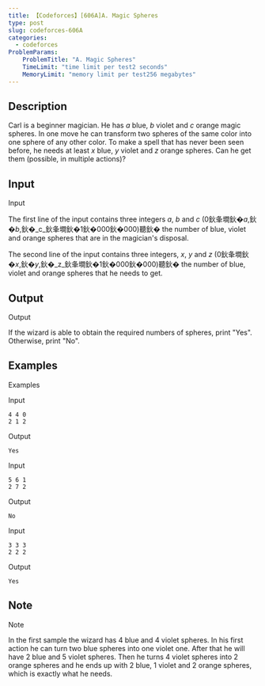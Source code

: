 ```yaml
---
title: 【Codeforces】[606A]A. Magic Spheres
type: post
slug: codeforces-606A
categories:
  - codeforces
ProblemParams:
    ProblemTitle: "A. Magic Spheres"
    TimeLimit: "time limit per test2 seconds"
    MemoryLimit: "memory limit per test256 megabytes"
---
```


## Description

Carl is a beginner magician. He has _a_ blue, _b_ violet and _c_ orange magic spheres. In one move he can transform two spheres of the same color into one sphere of any other color. To make a spell that has never been seen before, he needs at least _x_ blue, _y_ violet and _z_ orange spheres. Can he get them (possible, in multiple actions)?

## Input

Input

The first line of the input contains three integers _a_, _b_ and _c_ (0鈥夆墹鈥�_a_,鈥�_b_,鈥�_c_鈥夆墹鈥�1鈥�000鈥�000)聽鈥� the number of blue, violet and orange spheres that are in the magician's disposal.

The second line of the input contains three integers, _x_, _y_ and _z_ (0鈥夆墹鈥�_x_,鈥�_y_,鈥�_z_鈥夆墹鈥�1鈥�000鈥�000)聽鈥� the number of blue, violet and orange spheres that he needs to get.

## Output

Output

If the wizard is able to obtain the required numbers of spheres, print "Yes". Otherwise, print "No".

## Examples

Examples

Input

```
4 4 0
2 1 2

```

Output

```
Yes

```

Input

```
5 6 1
2 7 2

```

Output

```
No

```

Input

```
3 3 3
2 2 2

```

Output

```
Yes

```

## Note

Note

In the first sample the wizard has 4 blue and 4 violet spheres. In his first action he can turn two blue spheres into one violet one. After that he will have 2 blue and 5 violet spheres. Then he turns 4 violet spheres into 2 orange spheres and he ends up with 2 blue, 1 violet and 2 orange spheres, which is exactly what he needs.
